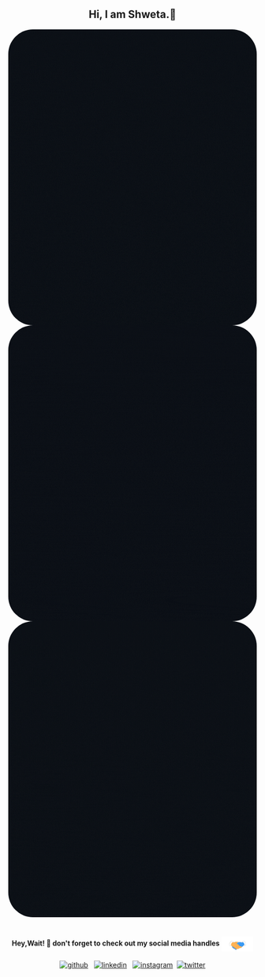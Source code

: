 
<div align="center">

## Hi, I am Shweta.🙂 



<img align="center" alt="zerotwo-pic" height="600" width="1600" style="border-radius:50px;" src="https://github.com/ShwetaJagadale1606/ShwetaJagadale1606/blob/main/.github/workflows/GITHUB-README.gif">
 
 
<img align="center" alt="zerotwo-pic" height="600" width="1600" style="border-radius:50px;" src="https://github.com/ShwetaJagadale1606/ShwetaJagadale1606/blob/main/.github/workflows/GITHUB-README%20(1).gif">
 
 
<img align="center" alt="zerotwo-pic" height="600" width="1600" style="border-radius:50px;" src="https://github.com/ShwetaJagadale1606/ShwetaJagadale1606/blob/main/.github/workflows/GITHUB-README%20(2).gif">
 
#
 
 </div>
<div align="center">
   
 <h4 align="center">Hey,Wait! 👋 don't forget to check out my social media handles <img align="center" src="https://github.com/Vikash-8090-Yadav/vikash-8090-yadav/blob/main/images/Handshake.gif" height="30px"></h4>
 

[<img src='https://github.com/Nishant2116/Nishant2116/blob/c5ffe6604261938017356acac2a78ca372087bef/.github/workflows/1298743_github_git_logo_social_icon.png' alt='github' height='40'>](https://github.com/ShwetaJagadale1606) &nbsp; [<img src='https://github.com/Nishant2116/Nishant2116/blob/e20eea6b0bb7b1165e8536f6bc6387b7cf7d7e5d/.github/workflows/5296501_linkedin_network_linkedin%20logo_icon.png' alt='linkedin' height='40'>](https://www.linkedin.com/in/shweta-jagadale-2b60bb222/) &nbsp;
[<img src='https://github.com/Nishant2116/Nishant2116/blob/23fd4f57e1c99cee4fd5911d7c143bee40a9111a/.github/workflows/5296765_camera_instagram_instagram%20logo_icon.png' alt='instagram' height='40'>](https://www.instagram.com/shwet_1606/)&nbsp;
[<img src='https://github.com/Nishant2116/Nishant2116/blob/4dd52a3e9db54414826a7d5fc3deecabfaaa33e8/.github/workflows/5296514_bird_tweet_twitter_twitter%20logo_icon.png' alt='twitter' height='40'>](https://twitter.com/Shweta_1606)
</div>
<div>


</div>
